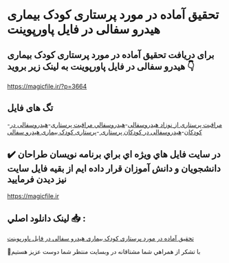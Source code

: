 # تحقیق آماده در مورد پرستاری کودک بیماری هیدرو سفالی در فایل پاورپوینت

## برای دریافت تحقیق آماده در مورد پرستاری کودک بیماری هیدرو سفالی در فایل پاورپوینت به لینک زیر بروید 👇

https://magicfile.ir/?p=3664

## تگ های فایل

-[مراقبت پرستاری از نوزاد هيدروسفالی](https://magicfile.ir/product/%d8%aa%d8%ad%d9%82%db%8c%d9%82-%d9%be%d8%b1%d8%b3%d8%aa%d8%a7%d8%b1%db%8c-%da%a9%d9%88%d8%af%da%a9-%d8%a8%db%8c%d9%85%d8%a7%d8%b1%db%8c-%d9%87%db%8c%d8%af%d8%b1%d9%88-%d8%b3%d9%81%d8%a7%d9%84%db%8c-%d9%be%d8%a7%d9%88%d8%b1%d9%be%d9%88%db%8c%d9%86%d8%aa/)-[هيدروسفالي مراقبت پرستاری](https://magicfile.ir/product/%d8%aa%d8%ad%d9%82%db%8c%d9%82-%d9%be%d8%b1%d8%b3%d8%aa%d8%a7%d8%b1%db%8c-%da%a9%d9%88%d8%af%da%a9-%d8%a8%db%8c%d9%85%d8%a7%d8%b1%db%8c-%d9%87%db%8c%d8%af%d8%b1%d9%88-%d8%b3%d9%81%d8%a7%d9%84%db%8c-%d9%be%d8%a7%d9%88%d8%b1%d9%be%d9%88%db%8c%d9%86%d8%aa/)-[هیدروسفالی در کودکان](https://magicfile.ir/product/%d8%aa%d8%ad%d9%82%db%8c%d9%82-%d9%be%d8%b1%d8%b3%d8%aa%d8%a7%d8%b1%db%8c-%da%a9%d9%88%d8%af%da%a9-%d8%a8%db%8c%d9%85%d8%a7%d8%b1%db%8c-%d9%87%db%8c%d8%af%d8%b1%d9%88-%d8%b3%d9%81%d8%a7%d9%84%db%8c-%d9%be%d8%a7%d9%88%d8%b1%d9%be%d9%88%db%8c%d9%86%d8%aa/)-[هیدروسفالی در کودکان پرستاری ](https://magicfile.ir/product/%d8%aa%d8%ad%d9%82%db%8c%d9%82-%d9%be%d8%b1%d8%b3%d8%aa%d8%a7%d8%b1%db%8c-%da%a9%d9%88%d8%af%da%a9-%d8%a8%db%8c%d9%85%d8%a7%d8%b1%db%8c-%d9%87%db%8c%d8%af%d8%b1%d9%88-%d8%b3%d9%81%d8%a7%d9%84%db%8c-%d9%be%d8%a7%d9%88%d8%b1%d9%be%d9%88%db%8c%d9%86%d8%aa/)-[پرستاری کودک بیماری هیدرو سفالی](https://magicfile.ir/product/%d8%aa%d8%ad%d9%82%db%8c%d9%82-%d9%be%d8%b1%d8%b3%d8%aa%d8%a7%d8%b1%db%8c-%da%a9%d9%88%d8%af%da%a9-%d8%a8%db%8c%d9%85%d8%a7%d8%b1%db%8c-%d9%87%db%8c%d8%af%d8%b1%d9%88-%d8%b3%d9%81%d8%a7%d9%84%db%8c-%d9%be%d8%a7%d9%88%d8%b1%d9%be%d9%88%db%8c%d9%86%d8%aa/)

## ✔️ در سايت فايل هاي ويژه اي براي برنامه نويسان طراحان دانشجويان و دانش آموزان قرار داده ايم از بقيه فايل سايت نيز ديدن فرماييد

https://magicfile.ir


## لينک دانلود اصلي 📥 :

[تحقیق آماده در مورد پرستاری کودک بیماری هیدرو سفالی در فایل پاورپوینت](https://magicfile.ir/product/%d8%aa%d8%ad%d9%82%db%8c%d9%82-%d9%be%d8%b1%d8%b3%d8%aa%d8%a7%d8%b1%db%8c-%da%a9%d9%88%d8%af%da%a9-%d8%a8%db%8c%d9%85%d8%a7%d8%b1%db%8c-%d9%87%db%8c%d8%af%d8%b1%d9%88-%d8%b3%d9%81%d8%a7%d9%84%db%8c-%d9%be%d8%a7%d9%88%d8%b1%d9%be%d9%88%db%8c%d9%86%d8%aa/) 


🙏با تشکر از همراهي شما مشتاقانه در وبسایت منتظر شما دوست عزیز هستیم


